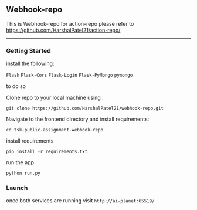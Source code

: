 ## Webhook-repo
This is Webhook-repo for action-repo please refer to https://github.com/HarshalPatel21/action-repo/
*********

### Getting Started

install the following:

`
Flask
`
`
Flask-Cors
`
`
Flask-Login
`
`
Flask-PyMongo
`
`
pymongo
`

to do so 

Clone repo to your local machine using :

```
git clone https://github.com/HarshalPatel21/webhook-repo.git
```


Navigate to the frontend directory and install requirements:

```
cd tsk-public-assignment-webhook-repo
```

install requirements

```
pip install -r requirements.txt
```

run the app

```
python run.py
```

### Launch 

once both services are running visit `http://ai-planet:65519/` 
